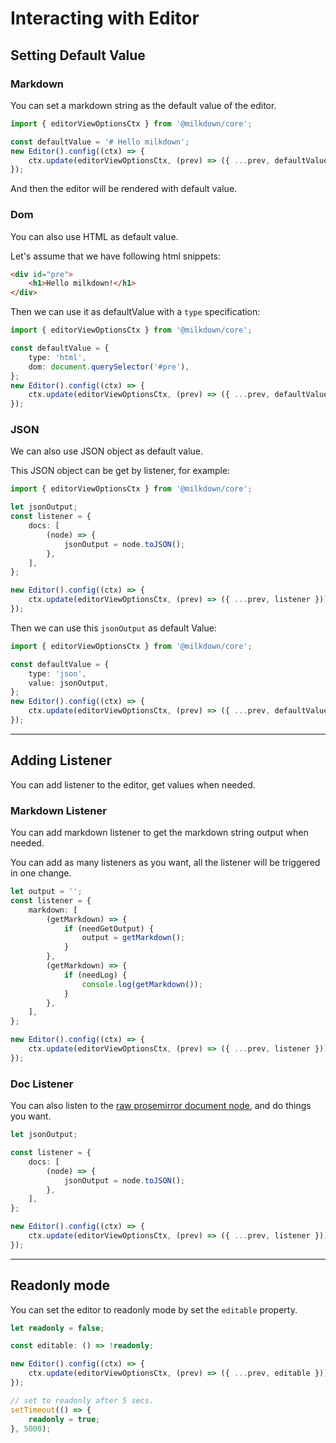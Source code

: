 # Interacting with Editor

## Setting Default Value

### Markdown

You can set a markdown string as the default value of the editor.

```typescript
import { editorViewOptionsCtx } from '@milkdown/core';

const defaultValue = '# Hello milkdown';
new Editor().config((ctx) => {
    ctx.update(editorViewOptionsCtx, (prev) => ({ ...prev, defaultValue }));
});
```

And then the editor will be rendered with default value.

### Dom

You can also use HTML as default value.

Let's assume that we have following html snippets:

```html
<div id="pre">
    <h1>Hello milkdown!</h1>
</div>
```

Then we can use it as defaultValue with a `type` specification:

```typescript
import { editorViewOptionsCtx } from '@milkdown/core';

const defaultValue = {
    type: 'html',
    dom: document.querySelector('#pre'),
};
new Editor().config((ctx) => {
    ctx.update(editorViewOptionsCtx, (prev) => ({ ...prev, defaultValue }));
});
```

### JSON

We can also use JSON object as default value.

This JSON object can be get by listener, for example:

```typescript
import { editorViewOptionsCtx } from '@milkdown/core';

let jsonOutput;
const listener = {
    docs: [
        (node) => {
            jsonOutput = node.toJSON();
        },
    ],
};

new Editor().config((ctx) => {
    ctx.update(editorViewOptionsCtx, (prev) => ({ ...prev, listener }));
});
```

Then we can use this `jsonOutput` as default Value:

```typescript
import { editorViewOptionsCtx } from '@milkdown/core';

const defaultValue = {
    type: 'json',
    value: jsonOutput,
};
new Editor().config((ctx) => {
    ctx.update(editorViewOptionsCtx, (prev) => ({ ...prev, defaultValue }));
});
```

---

## Adding Listener

You can add listener to the editor, get values when needed.

### Markdown Listener

You can add markdown listener to get the markdown string output when needed.

You can add as many listeners as you want, all the listener will be triggered in one change.

```typescript
let output = '';
const listener = {
    markdown: [
        (getMarkdown) => {
            if (needGetOutput) {
                output = getMarkdown();
            }
        },
        (getMarkdown) => {
            if (needLog) {
                console.log(getMarkdown());
            }
        },
    ],
};

new Editor().config((ctx) => {
    ctx.update(editorViewOptionsCtx, (prev) => ({ ...prev, listener }));
});
```

### Doc Listener

You can also listen to the [raw prosemirror document node](https://prosemirror.net/docs/ref/#model.Node), and do things you want.

```typescript
let jsonOutput;

const listener = {
    docs: [
        (node) => {
            jsonOutput = node.toJSON();
        },
    ],
};

new Editor().config((ctx) => {
    ctx.update(editorViewOptionsCtx, (prev) => ({ ...prev, listener }));
});
```

---

## Readonly mode

You can set the editor to readonly mode by set the `editable` property.

```typescript
let readonly = false;

const editable: () => !readonly;

new Editor().config((ctx) => {
    ctx.update(editorViewOptionsCtx, (prev) => ({ ...prev, editable }));
});

// set to readonly after 5 secs.
setTimeout(() => {
    readonly = true;
}, 5000);
```
